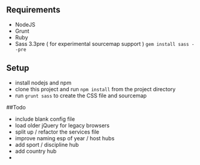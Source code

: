 ## Requirements

- NodeJS
- Grunt
- Ruby
- Sass 3.3pre ( for experimental sourcemap support ) `gem install sass --pre`

## Setup

- install nodejs and npm
- clone this project and run `npm install` from the project directory
- run `grunt sass` to create the CSS file and sourcemap

##Todo

- include blank config file
- load older jQuery for legacy browsers
- split up / refactor the services file
- improve naming esp of year / host hubs
- add sport / discipline hub
- add country hub
-

